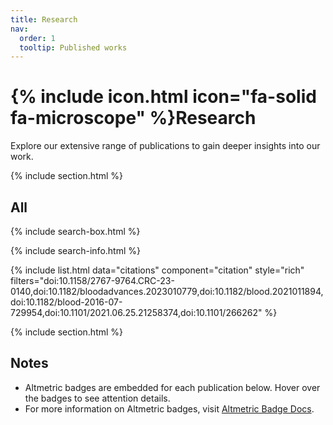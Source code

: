 ```yaml
---
title: Research
nav:
  order: 1
  tooltip: Published works
---
```


# {% include icon.html icon="fa-solid fa-microscope" %}Research

Explore our extensive range of publications to gain deeper insights into our work. 

{% include section.html %}

## All

{% include search-box.html %}

{% include search-info.html %}

<!-- Altmetric Embed Script -->
<script type="text/javascript" src="https://d1bxh8uas1mnw7.cloudfront.net/assets/embed.js"></script>

{% include list.html data="citations" component="citation" style="rich" filters="doi:10.1158/2767-9764.CRC-23-0140,doi:10.1182/bloodadvances.2023010779,doi:10.1182/blood.2021011894,doi:10.1182/blood-2016-07-729954,doi:10.1101/2021.06.25.21258374,doi:10.1101/266262" %}

{% include section.html %}

## Notes
- Altmetric badges are embedded for each publication below. Hover over the badges to see attention details.
- For more information on Altmetric badges, visit [Altmetric Badge Docs](https://badge-docs.altmetric.com/getting-started.html).
